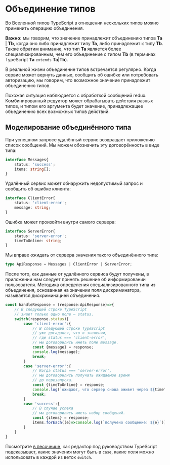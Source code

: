 # Объединение типов

Во Вселенной типов TypeScript в отношении нескольких типов можно применить операцию объединения.

**Важно:** мы говорим, что значение принадлежит объединению типов **Ta** | **Tb**, когда оно либо принадлежит типу **Ta**, либо принадлежит к типу **Tb**. Также обратим внимание, что тип **Ta** является более специализированным, чем его объединение с типом **Tb** (в терминах TypeScript **Ta** `extends` **Ta**|**Tb**).

В реальной жизни объединение типов встречается регулярно. Когда сервис может вернуть данные, сообщить об ошибке или потребовать авторизацию, мы говорим, что возможное значение принадлежит объединению типов.

Похожая ситуация наблюдается с обработкой сообщений redux. Комбинированный редуктор может обрабатывать действия разных типов, и типом его аргумента будет значение, принадлежащее объединению всех возможных типов действий.

## Моделирование объединённого типа

При успешном запросе удалённый сервис возвращает приложению список сообщений. Мы можем обозначить эту договорённость в виде типа:

```ts
interface Messages{
    status: 'success';
    items: string[];
}
```

Удалённый сервис может обнаружить недопустимый запрос и сообщить об ошибке клиента:

```ts
interface ClientError{
    status: 'client-error';
    message: string;
}
```

Ошибка может произойти внутри самого сервера:

```ts
interface ServerError{
    status: 'server-error';
    timeToOnline: string;    
}
```

Мы вправе ожидать от сервера значения такого объединённого типа:

```ts
type ApiResponse = Messages | ClientError | ServerError;
```

После того, как данные от удалённого сервиса будут получены, в приложении нам следует принять решение об информировании пользователя. Методика определения специализированного типа из объединения, основанная на значении поля дискриминатора, называется дискриминацией объединения.

```ts
const handleResponse = (response:ApiResponse)=>{
    // В следующей строке TypeScript 
    // знает только одно поле — status.
    switch(response.status){
        case 'client-error':{
            // В следующей строке TypeScript
            // уже догадался, что в значении,
            // где status === 'client-error',
            // мы договорились иметь поле message.
            const {message} = response;
            console.log(message);
            break;
        }
        case 'server-error':{
            // Когда status === 'server-error',
            // мы договорились получать ожидаемое время
            // до перезапуска.
            const {timeToOnline} = response;
            console.log(`ожидают, что сервер снова оживет через ${timeToOnline}`);
            break;
        }
        case 'success':{
            // В случае успеха
            // мы договорились иметь набор сообщений.           
            const {items} = response;
            items.forEach((e)=>console.log(`получено сообщение: ${e}`));
        }
    }
}
```

Посмотрите [в песочнице](https://www.typescriptlang.org/play?ssl=18&ssc=1&pln=46&pc=2#code/JYOwLgpgTgZghgYwgAgLIQM4bgc0wbwChkTkMw4wBXDALmQHIMqEksGBuY04SAWzpkwUUDgDaAXS4BfQoVCRYiFAGEANsAjgAolCgB7KEVJDKNegwQatYALTQDUTtxJ9M2PPXIiQOGXIVoeCRkAGVoADdoXUdjUnIzQSZI6Hs9Q2cTMGA3ABV9AHkQDRAIL2FRDhNCWUIwAE8ABxQAQUbgACVMRv0QDBQAXjR3XExkAB9kdU0ddKgJsJSoGMMuQgRe8mQACzgQABM1CC6MHr7B5AAKKG7NsrbO2-OASgGAPjiSAHov5EAmEGQgEEQQDcIIBWEEALCCAYRBAHIggEkQUGAThAgYAhEEAAiCAPhBAFwggAYQZC5JoQUIIESNMDIFzIH7IQDsIIBeEGxoORyGR6OBgBkQTHo5Do8G0rmAfhBWaDkLZTNQMBSMAB3XgIbbXJ79AB0CXFz0+JmQCDg-UYVhmdgcGVoGs1pCpAJBEJh8KRgLRWOF+OaRJJYApZu+v0hgDYQYXg9GAZhBseDscDAYB5EAANMhAOIgLP+NPpsdBtMAHCBpj2eqmB8HC1U0ZADYt66zgNKOBhZs1UwA8IIBpEGQAcD6L+6NRaeBacBbOQadrjN7grByDcWFG1c1Gz6ZPwY48EGkReQN1Ody4nqnm30RyVan0OEu89Gzw3m9IACMbnAANZns2yTfa3XJKBRKAV42m7O-Tm53EFhgRYlq+76fk4k4mHWjbNq27adt2Q6spCsbYsivboj6aahqCtbosKfyorhEaQeavwBsg-KgkR1LYvykKAjipEkNOWz4NkeSFMUoCLsuq5nP097nqxO4QHuB6XAABph2HYtCyIxvGXKAtRfzUUCfJ-LiMlqUyKY0cgAAk7E5BA+RFCUi6SaezHIFeEC3kJJiPp6z4oEwLBsBgDAmrZFpAsCKEMsgDFUYAoiDYn5vwNk2QZwR2XY9n2A7ocg9KAIwg7ZAui6LpfC6ZIueJC2axs68BAAhLkM-HrrZ5UCEqMCGNoiDypcECvG8Im7vuh6ScOKGpspOV5amaagvQxlWc8Nmbi5JCyNIQA), как редактор под руководством TypeScript подсказывает, какие значения могут быть в `case`, какие поля можно использовать в каждой из веток `switch`.
